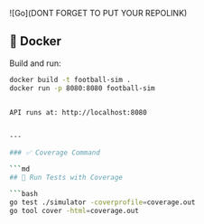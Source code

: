 ![Go](DONT FORGET TO PUT YOUR REPOLINK)

## 🐳 Docker

Build and run:

```bash
docker build -t football-sim .
docker run -p 8080:8080 football-sim


API runs at: http://localhost:8080


---

### ✅ Coverage Command

```md
## 🧪 Run Tests with Coverage

```bash
go test ./simulator -coverprofile=coverage.out
go tool cover -html=coverage.out
